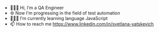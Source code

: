 - 🙋🏻‍♀️ Hi, I’m a QA Engineer
- ⚙️ Now I'm progressing in the field of test automation
- 👩🏻‍💻 I’m currently learning language JavaScript
- 📫 How to reach me https://www.linkedin.com/in/svetlana-yatskevich


